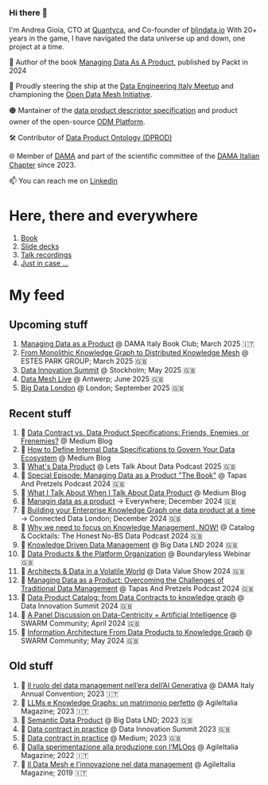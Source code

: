 ### Hi there 👋

I'm Andrea Gioia, CTO at [Quantyca](https://www.quantyca.it/), and Co-founder of [blindata.io](https://blindata.io/)
With 20+ years in the game, I have navigated the data universe up and down, one project at a time. 

📙 Author of the book [Managing Data As A Product](https://a.co/d/452Qkih),  published by Packt in 2024

🚀 Proudly steering the ship at the [Data Engineering Italy Meetup](https://www.meetup.com/it-IT/data-engineering-italy/) and championing the [Open Data Mesh Initiative](https://initiative.opendatamesh.org/). 

🟠 Mantainer of the [data product descriptor specification](https://dpds.opendatamesh.org/) and product owner of the open-source [ODM Platform](https://github.com/opendatamesh-initiative/odm-platform).

🛠️ Contributor of [Data Product Ontology (DPROD)](https://ekgf.github.io/dprod/)

🌐 Member of [DAMA](https://www.dama.org/cpages/home) and part of the scientific committee of the [DAMA Italian Chapter](https://dama-italy.org/) since 2023.

📫 You can reach me on [Linkedin](https://www.linkedin.com/in/andreagioia/)

# Here, there and everywhere
1. [Book](https://a.co/d/31c7Odt)
2. [Slide decks](https://speakerdeck.com/angioia)
3. [Talk recordings](https://www.youtube.com/watch?v=CKqSNn-7wiw&list=PL-JWvH0Ma-AgLPeixBN6ZHOM94AoYr_pt)
4. [Just in case ...](https://buymeacoffee.com/thedatajoy)

# My feed

## Upcoming stuff
1. [Managing Data as a Product](https://www.linkedin.com/events/damaitalybookclub-managingdataa7298302218586275841/comments) @ DAMA Italy Book Club; March 2025  🇮🇹
1. [From Monolithic Knowledge Graph to Distributed Knowledge Mesh](https://www.linkedin.com/events/frommonolithicknowledgegraphtod7298461264396144642/comments) @ ESTES PARK GROUP; March 2025 🇬🇧
1. [Data Innovation Summit](https://datainnovationsummit.com/) @ Stockholm; May 2025 🇬🇧
1. [Data Mesh Live](https://2025.datameshlive.com/) @ Antwerp; June 2025 🇬🇧
1. [Big Data London](https://www.bigdataldn.com/) @ London; September 2025 🇬🇧


## Recent stuff
1. 📝 [Data Contract vs. Data Product Specifications: Friends, Enemies, or Frenemies?](https://medium.com/@andrea_gioia/data-contract-vs-data-product-specifications-8ffa3cc16725) @ Medium Blog
1. 📝 [How to Define Internal Data Specifications to Govern Your Data Ecosystem](https://medium.com/@andrea_gioia/how-to-define-internal-data-specifications-to-govern-your-data-ecosystem-9d59b3473dfe) @ Medium Blog
1. 🎥 [What's Data Product](https://youtu.be/_12MjtLCJnQ?si=42Y93qfhOTLyC01e) @ Lets Talk About Data‬ Podcast 2025 🇬🇧 
1. 🎥 [Special Episode: Managing Data as a Product "The Book"](https://www.youtube.com/watch?v=QCE6DUWnGZ4) @ Tapas And Pretzels Podcast 2024 🇬🇧
1. 📝 [What I Talk About When I Talk About Data Product](https://medium.com/p/19faa223f91b) @ Medium Blog
1. 📙 [Managin data as a product](https://github.com/PacktPublishing/Managing-Data-as-a-Product/tree/main) -> Everywhere; December 2024 🇬🇧
1. 📝 [Building your Enterprise Knowledge Graph one data product at a time](https://speakerdeck.com/angioia/building-your-enterprise-knowledge-graph-one-data-product-at-a-time) -> Connected Data London; December 2024 🇬🇧
1. 🎥 [Why we need to focus on Knowledge Management, NOW!](https://www.youtube.com/watch?v=MytpBc5EAsE)  @ Catalog & Cocktails: The Honest No-BS Data Podcast 2024 🇬🇧
1. 🎥 [Knowledge Driven Data Management](https://www.youtube.com/watch?v=ethMBybkkCI)  @ Big Data LND 2024 🇬🇧
1. 🎥 [Data Products & the Platform Organization](https://www.linkedin.com/feed/update/urn:li:activity:7232370974078234625/) @ Boundaryless Webinar 🇬🇧
1. 🎥 [Architects & Data in a Volatile World](https://www.youtube.com/watch?v=35GAreCLkeM&t=2s) @ Data Value Show 2024 🇬🇧
1. 🎥 [Managing Data as a Product: Overcoming the Challenges of Traditional Data Management](https://www.youtube.com/watch?v=pC8fPaKdm3M) @ Tapas And Pretzels Podcast 2024 🇬🇧
1. 🎥 [Data Product Catalog: from Data Contracts to knowledge graph](https://www.youtube.com/watch?v=1fsD2JpEQqg&feature=youtu.be)  @ Data Innovation Summit 2024 🇬🇧
1. 🎥 [A Panel Discussion on Data-Centricity + Artificial Intelligence](https://www.youtube.com/watch?v=epuclRDokQM) @  SWARM Community; April 2024 🇬🇧
1. 🎥 [Information Architecture From Data Products to Knowledge Graph](https://youtu.be/Oe0mjHM2Ghw?si=9ZrA7qEvzTX8P2iA) @  SWARM Community; May 2024 🇬🇧

## Old stuff
1. 🎥 [Il ruolo del data management nell’era dell’AI Generativa](https://dama-italy.org/diac-2023/) @ DAMA Italy Annual Convention; 2023 🇮🇹
1. 📝 [LLMs e Knowledge Graphs: un matrimonio perfetto](https://online.pubhtml5.com/vbdo/kkbl/#p=25) @ AgileItalia Magazine; 2023 🇮🇹
1. 🎥 [Semantic Data Product](https://www.youtube.com/watch?v=ap8pWiRBvJQ) @ Big Data LND; 2023 🇬🇧
1. 🎥 [Data contract in practice](https://www.youtube.com/watch?v=CKqSNn-7wiw) @ Data Innovation Summit 2023 🇬🇧
1. 📝 [Data contract in practice](https://medium.com/better-programming/data-contracts-in-practice-93e58d324f34) @ Medium; 2023 🇬🇧
1. 📝 [Dalla sperimentazione alla produzione con l’MLOps](https://online.pubhtml5.com/vbdo/avys/#p=38) @ AgileItalia Magazine; 2022 🇮🇹
1. 📝 [Il Data Mesh e l'innovazione nel data management](https://online.pubhtml5.com/vbdo/kslm/#p=34) @ AgileItalia Magazine; 2019 🇮🇹


